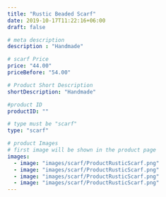 ```yaml
---
title: "Rustic Beaded Scarf"
date: 2019-10-17T11:22:16+06:00
draft: false

# meta description
description : "Handmade"

# scarf Price
price: "44.00"
priceBefore: "54.00"

# Product Short Description
shortDescription: "Handmade"

#product ID
productID: ""

# type must be "scarf"
type: "scarf"

# product Images
# first image will be shown in the product page
images:
  - image: "images/scarf/ProductRusticScarf.png"
  - image: "images/scarf/ProductRusticScarf.png"
  - image: "images/scarf/ProductRusticScarf.png"
  - image: "images/scarf/ProductRusticScarf.png"
---
```



